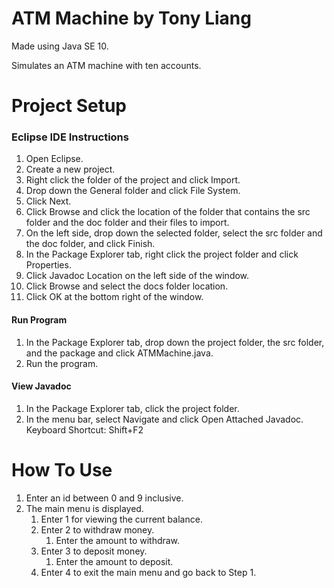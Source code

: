 # ATM Machine by Tony Liang

Made using Java SE 10.

Simulates an ATM machine with ten accounts.

# Project Setup

### Eclipse IDE Instructions
1. Open Eclipse.
2. Create a new project.
3. Right click the folder of the project and click Import.
4. Drop down the General folder and click File System.
5. Click Next.
6. Click Browse and click the location of the folder that contains the src folder and the doc folder and their files to import.
7. On the left side, drop down the selected folder, select the src folder and the doc folder, and click Finish.
8. In the Package Explorer tab, right click the project folder and click Properties.
9. Click Javadoc Location on the left side of the window.
10. Click Browse and select the docs folder location.
11. Click OK at the bottom right of the window.

#### Run Program
1. In the Package Explorer tab, drop down the project folder, the src folder, and the package and click ATMMachine.java.
2. Run the program.

#### View Javadoc
1. In the Package Explorer tab, click the project folder.
2. In the menu bar, select Navigate and click Open Attached Javadoc. Keyboard Shortcut: Shift+F2

# How To Use
1. Enter an id between 0 and 9 inclusive.
2. The main menu is displayed.
	1. Enter 1 for viewing the current balance.
	2. Enter 2 to withdraw money.
		1. Enter the amount to withdraw.
	3. Enter 3 to deposit money.
		1. Enter the amount to deposit.
	4. Enter 4 to exit the main menu and go back to Step 1.